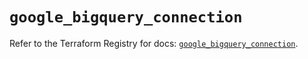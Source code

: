 # `google_bigquery_connection`

Refer to the Terraform Registry for docs: [`google_bigquery_connection`](https://registry.terraform.io/providers/hashicorp/google-beta/5.36.0/docs/resources/google_bigquery_connection).
